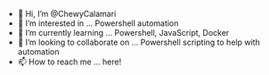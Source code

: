 - 👋 Hi, I’m @ChewyCalamari
- 👀 I’m interested in ... Powershell automation
- 🌱 I’m currently learning ... Powershell, JavaScript, Docker
- 💞️ I’m looking to collaborate on ... Powershell scripting to help with automation
- 📫 How to reach me ... here!

<!---
ChewyCalamari/ChewyCalamari is a ✨ special ✨ repository because its `README.md` (this file) appears on your GitHub profile.
You can click the Preview link to take a look at your changes.
--->
